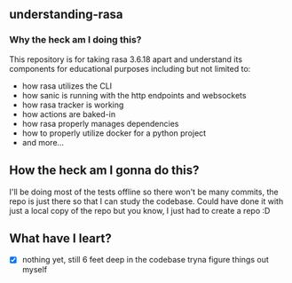 ## understanding-rasa  

### Why the heck am I doing this?
This repository is for taking rasa 3.6.18 apart and understand its components for educational purposes including but not limited to:
- how rasa utilizes the CLI
- how sanic is running with the http endpoints and websockets
- how rasa tracker is working
- how actions are baked-in
- how rasa properly manages dependencies
- how to properly utilize docker for a python project
- and more...  

## How the heck am I gonna do this?
I'll be doing most of the tests offline so there won't be many commits, the repo is just there so that I can study the codebase. Could have done it with just a local copy of the repo but you know, I just had to create a repo :D

## What have I leart?
- [x] nothing yet, still 6 feet deep in the codebase tryna figure things out myself
